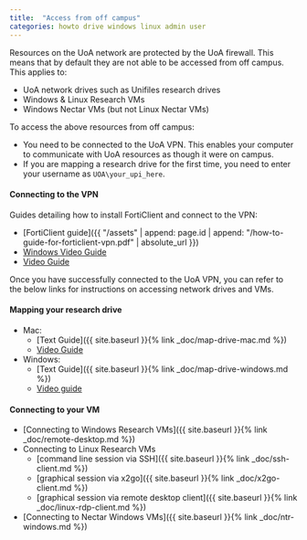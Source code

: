 ```yaml
---
title:  "Access from off campus"
categories: howto drive windows linux admin user
---
```

 
Resources on the UoA network are protected by the UoA firewall. This means that by default they are not able to be accessed from off campus. This applies to:
- UoA network drives such as Unifiles research drives
- Windows & Linux Research VMs
- Windows Nectar VMs (but not Linux Nectar VMs)  

To access the above resources from off campus:

- You need to be connected to the UoA VPN. This enables your computer to communicate with UoA resources as though it were on campus.
- If you are mapping a research drive for the first time, you need to enter your username as `UOA\your_upi_here`.

#### Connecting to the VPN
Guides detailing how to install FortiClient and connect to the VPN:

* [FortiClient guide]({{ "/assets" | append: page.id | append: "/how-to-guide-for-forticlient-vpn.pdf" | absolute_url }})
* [Windows Video Guide ]( https://youtu.be/xRTBHlLycm4)
* [Video Guide ]( https://youtu.be/tYSyPi9hM5Y)
  
Once you have successfully connected to the UoA VPN, you can refer to the below links for instructions on accessing network drives and VMs.
#### Mapping your research drive

* Mac:
    - [Text Guide]({{ site.baseurl }}{% link _doc/map-drive-mac.md %})
    - [Video Guide]( https://youtu.be/1TF_5Ejpmv4)
* Windows:
    - [Text Guide]({{ site.baseurl }}{% link _doc/map-drive-windows.md %})
    - [Video guide]( https://youtu.be/HNlL4UCZcIs)

#### Connecting to your VM

* [Connecting to Windows Research VMs]({{ site.baseurl }}{% link _doc/remote-desktop.md %})
* Connecting to Linux Research VMs
    - [command line session via SSH]({{ site.baseurl }}{% link _doc/ssh-client.md %})
    - [graphical session via x2go]({{ site.baseurl }}{% link _doc/x2go-client.md %})
    - [graphical session via remote desktop client]({{ site.baseurl }}{% link _doc/linux-rdp-client.md %})
* [Connecting to Nectar Windows VMs]({{ site.baseurl }}{% link _doc/ntr-windows.md %})
